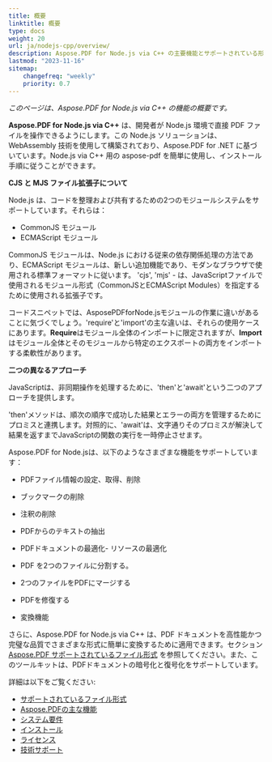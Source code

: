 ```yaml
---
title: 概要
linktitle: 概要
type: docs
weight: 20
url: ja/nodejs-cpp/overview/
description: Aspose.PDF for Node.js via C++ の主要機能とサポートされている形式の概要、インストールおよびライセンスマニュアル。
lastmod: "2023-11-16"
sitemap:
    changefreq: "weekly"
    priority: 0.7
---
```


_このページは、Aspose.PDF for Node.js via C++ の機能の概要です。_

**Aspose.PDF for Node.js via C++** は、開発者が Node.js 環境で直接 PDF ファイルを操作できるようにします。この Node.js ソリューションは、WebAssembly 技術を使用して構築されており、Aspose.PDF for .NET に基づいています。Node.js via C++ 用の aspose-pdf を簡単に使用し、インストール手順に従うことができます。

**CJS と MJS ファイル拡張子について**

Node.js は、コードを整理および共有するための2つのモジュールシステムをサポートしています。それらは：

- CommonJS モジュール
- ECMAScript モジュール

CommonJS モジュールは、Node.js における従来の依存関係処理の方法であり、ECMAScript モジュールは、新しい追加機能であり、モダンなブラウザで使用される標準フォーマットに従います。
 'cjs', 'mjs' - は、JavaScriptファイルで使用されるモジュール形式（CommonJSとECMAScript Modules）を指定するために使用される拡張子です。

コードスニペットでは、AsposePDFforNode.jsモジュールの作業に違いがあることに気づくでしょう。'require'と'import'の主な違いは、それらの使用ケースにあります。**Require**はモジュール全体のインポートに限定されますが、**Import**はモジュール全体とそのモジュールから特定のエクスポートの両方をインポートする柔軟性があります。

**二つの異なるアプローチ**

JavaScriptは、非同期操作を処理するために、'then'と'await'という二つのアプローチを提供します。

'then'メソッドは、順次の順序で成功した結果とエラーの両方を管理するためにプロミスと連携します。対照的に、'await'は、文字通りそのプロミスが解決して結果を返すまでJavaScriptの関数の実行を一時停止させます。

Aspose.PDF for Node.jsは、以下のようなさまざまな機能をサポートしています：

- PDFファイル情報の設定、取得、削除
- ブックマークの削除
- 注釈の削除
- PDFからのテキストの抽出

- PDFドキュメントの最適化- リソースの最適化
- PDF を2つのファイルに分割する。
- 2つのファイルをPDFにマージする
- PDFを修復する
- 変換機能

さらに、Aspose.PDF for Node.js via C++ は、PDF ドキュメントを高性能かつ完璧な品質でさまざまな形式に簡単に変換するために適用できます。セクション [Aspose.PDF サポートされているファイル形式](https://docs.aspose.com/pdf/nodejs-cpp/supported-file-formats/) を参照してください。また、このツールキットは、PDFドキュメントの暗号化と復号化をサポートしています。

詳細は以下をご覧ください:

- [サポートされているファイル形式](/pdf/nodejs-cpp/supported-file-formats/)
- [Aspose.PDFの主な機能](/pdf/nodejs-cpp/key-features/)
- [システム要件](/pdf/nodejs-cpp/system-requirements/)
- [インストール](/pdf/nodejs-cpp/installation/)
- [ライセンス](/pdf/nodejs-cpp/licensing/)
- [技術サポート](/pdf/nodejs-cpp/technical-support/)